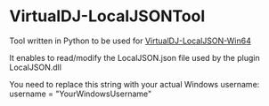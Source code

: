 # VirtualDJ-LocalJSONTool

Tool written in Python to be used for [VirtualDJ-LocalJSON-Win64](https://github.com/DJCEL/VirtualDJ-LocalJSON-Win64)

It enables to read/modify the LocalJSON.json file used by the plugin LocalJSON.dll

You need to replace this string with your actual Windows username:
username = "YourWindowsUsername"
